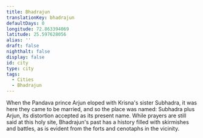 ```yaml
---
title: Bhadrajun
translationKey: bhadrajun
defaultDays: 0
longitude: 72.863394069
latitude: 25.597628056
alias: ''
draft: false
nighthalt: false
display: false
id: city
type: city
tags:
  - Cities
  - Bhadrajun
---
```

When the Pandava prince Arjun eloped with Krisna's sister Subhadra, it was here they came to be married, and so the place was named: Subhadra plus Arjun, its distortion accepted as its present name. While prayers are still said at this holy site, Bhadrajun's past has a history filled with skirmishes and battles, as is evident from the forts and cenotaphs in the vicinity.
